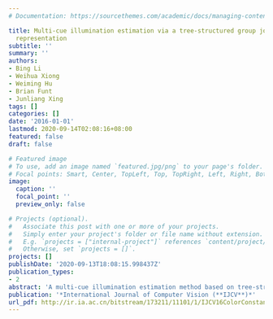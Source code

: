 ```yaml
---
# Documentation: https://sourcethemes.com/academic/docs/managing-content/

title: Multi-cue illumination estimation via a tree-structured group joint sparse
  representation
subtitle: ''
summary: ''
authors:
- Bing Li
- Weihua Xiong
- Weiming Hu
- Brian Funt
- Junliang Xing
tags: []
categories: []
date: '2016-01-01'
lastmod: 2020-09-14T02:08:16+08:00
featured: false
draft: false

# Featured image
# To use, add an image named `featured.jpg/png` to your page's folder.
# Focal points: Smart, Center, TopLeft, Top, TopRight, Left, Right, BottomLeft, Bottom, BottomRight.
image:
  caption: ''
  focal_point: ''
  preview_only: false

# Projects (optional).
#   Associate this post with one or more of your projects.
#   Simply enter your project's folder or file name without extension.
#   E.g. `projects = ["internal-project"]` references `content/project/deep-learning/index.md`.
#   Otherwise, set `projects = []`.
projects: []
publishDate: '2020-09-13T18:08:15.998437Z'
publication_types:
- 2
abstract: 'A multi-cue illumination estimation method based on tree-structured group joint sparse representation is proposed. Tests show that the proposed method works better than existing methods, most of which are based on using only a single cue type, for example, a binarized color histogram or simple image statistic such as the mean RGB. Most existing illumination estimation methods make their estimates using only one of three kinds of cues. They differ in which cue type they use, but the chosen cue is either based on (1) properties of the low-level RGB color distribution, (2) mid-level initial illuminant estimates provided by subordinate methods, or (3) high-level knowledge of scene content (e.g., indoor versus outdoor scene). The proposed multi-cue method combines the information provided by cues of all three of these types within the framework of a tree-structured group joint sparse representation (TGJSR). In TGJSR, the training data is grouped into a tree of subgroups. A test image under an unknown illuminant has its features reconstructed in terms of a joint sparse representation model derived from the grouped training data. The test image’s illumination is then estimated based on the weights involved in the joint sparse representation model. As a general framework, the proposed TGJSR framework can also easily be extended to incorporate any new features or cues that might be discovered in the future for illumination estimation.'
publication: '*International Journal of Computer Vision (**IJCV**)*'
url_pdf: http://ir.ia.ac.cn/bitstream/173211/11101/1/IJCV16ColorConstancyMC.pdf
---
```

